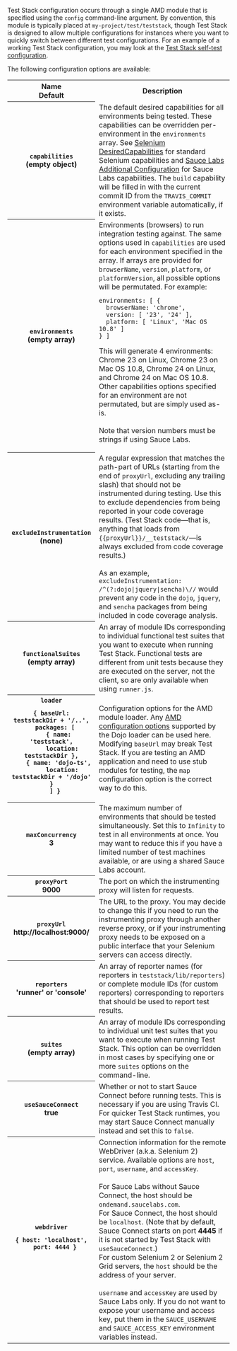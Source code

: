 Test Stack configuration occurs through a single AMD module that is specified using the `config` command-line argument. By convention, this module is typically placed at `my-project/test/teststack`, though Test Stack is designed to allow multiple configurations for instances where you want to quickly switch between different test configurations. For an example of a working Test Stack configuration, you may look at the [Test Stack self-test configuration](../blob/master/test/teststack.js).

The following configuration options are available:

<table>
<tr>
<th scope="col">Name<br>Default</th><th scope="col">Description</th>
</tr>

<tr>
<th scope="row"><code>capabilities</code><br>(empty object)</th>
<td>The default desired capabilities for all environments being tested. These capabilities can be overridden per-environment in the <code>environments</code> array. See <a href="https://code.google.com/p/selenium/wiki/DesiredCapabilities">Selenium DesiredCapabilities</a> for standard Selenium capabilities and <a href="https://saucelabs.com/docs/additional-config#desired-capabilities">Sauce Labs Additional Configuration</a> for Sauce Labs capabilities. The <code>build</code> capability will be filled in with the current commit ID from the <code>TRAVIS_COMMIT</code> environment variable automatically, if it exists.</td>
</tr>

<tr>
<th scope="row"><code>environments</code><br>(empty array)</th>
<td>Environments (browsers) to run integration testing against. The same options used in <code>capabilities</code> are used for each environment specified in the array. If arrays are provided for <code>browserName</code>, <code>version</code>, <code>platform</code>, or <code>platformVersion</code>, all possible options will be permutated. For example:

<pre><code>environments: [ {
  browserName: 'chrome',
  version: [ '23', '24' ],
  platform: [ 'Linux', 'Mac OS 10.8' ]
} ]</code></pre>

This will generate 4 environments: Chrome 23 on Linux, Chrome 23 on Mac OS 10.8, Chrome 24 on Linux, and Chrome 24 on Mac OS 10.8. Other capabilities options specified for an environment are not permutated, but are simply used as-is.<br>
<br>
Note that version numbers must be strings if using Sauce Labs.</td>
</tr>

<tr>
<th scope="row"><code>excludeInstrumentation</code><br>(none)</th>
<td>A regular expression that matches the path-part of URLs (starting from the end of <code>proxyUrl</code>, excluding any trailing slash) that should not be instrumented during testing. Use this to exclude dependencies from being reported in your code coverage results. (Test Stack code—that is, anything that loads from <code>{{proxyUrl}}/__teststack/</code>—is always excluded from code coverage results.)<br>
<br>As an example, <code>excludeInstrumentation: /^(?:dojo|jquery|sencha)\//</code> would prevent any code in the <code>dojo</code>, <code>jquery</code>, and <code>sencha</code> packages from being included in code coverage analysis.</td>
</tr>

<tr>
<th scope="row"><code>functionalSuites</code><br>(empty array)</th>
<td>An array of module IDs corresponding to individual functional test suites that you want to execute when running Test Stack. Functional tests are different from unit tests because they are executed on the server, not the client, so are only available when using <code>runner.js</code>.</td>
</tr>

<tr>
<th scope="row"><code>loader</code><br><pre><code>{ baseUrl: teststackDir + '/..',
  packages: [
    { name: 'teststack',
      location: teststackDir },
    { name: 'dojo-ts',
      location: teststackDir + '/dojo' }
  ] }</code></pre></th>
<td>Configuration options for the AMD module loader. Any <a href="https://github.com/amdjs/amdjs-api/wiki/Common-Config">AMD configuration options</a> supported by the Dojo loader can be used here. Modifying <code>baseUrl</code> may break Test Stack. If you are testing an AMD application and need to use stub modules for testing, the <code>map</code> configuration option is the correct way to do this.</td>
</tr>

<tr>
<th scope="row"><code>maxConcurrency</code><br>3</th>
<td>The maximum number of environments that should be tested simultaneously. Set this to <code>Infinity</code> to test in all environments at once. You may want to reduce this if you have a limited number of test machines available, or are using a shared Sauce Labs account.</td>
</tr>

<tr>
<th scope="row"><code>proxyPort</code><br>9000</th>
<td>The port on which the instrumenting proxy will listen for requests.</td>
</tr>

<tr>
<th scope="row"><code>proxyUrl</code><br>http://localhost:9000/</th>
<td>The URL to the proxy. You may decide to change this if you need to run the instrumenting proxy through another reverse proxy, or if your instrumenting proxy needs to be exposed on a public interface that your Selenium servers can access directly.</td>
</tr>

<tr>
<th scope="row"><code>reporters</code><br>'runner' or 'console'</th>
<td>An array of reporter names (for reporters in <code>teststack/lib/reporters</code>) or complete module IDs (for custom reporters) corresponding to reporters that should be used to report test results.</td>
</tr>

<tr>
<th scope="row"><code>suites</code><br>(empty array)</th>
<td>An array of module IDs corresponding to individual unit test suites that you want to execute when running Test Stack. This option can be overridden in most cases by specifying one or more <code>suites</code> options on the command-line.</td>
</tr>

<tr>
<th scope="row"><code>useSauceConnect</code><br>true</th>
<td>Whether or not to start Sauce Connect before running tests. This is necessary if you are using Travis CI. For quicker Test Stack runtimes, you may start Sauce Connect manually instead and set this to <code>false</code>.</td>
</tr>

<tr>
<th scope="row"><code>webdriver</code><br><pre><code>{ host: 'localhost',
  port: 4444 }</code></pre></th>
<td>Connection information for the remote WebDriver (a.k.a. Selenium 2) service. Available options are <code>host</code>, <code>port</code>, <code>username</code>, and <code>accessKey</code>.<br>
<br>
For Sauce Labs without Sauce Connect, the host should be <code>ondemand.saucelabs.com</code>.<br>
For Sauce Connect, the host should be <code>localhost</code>. (Note that by default, Sauce Connect starts on port <strong>4445</strong> if it is not started by Test Stack with <code>useSauceConnect</code>.)<br>
For custom Selenium 2 or Selenium 2 Grid servers, the <code>host</code> should be the address of your server.<br>
<br>
<code>username</code> and <code>accessKey</code> are used by Sauce Labs only. If you do not want to expose your username and access key, put them in the <code>SAUCE_USERNAME</code> and <code>SAUCE_ACCESS_KEY</code> environment variables instead.</td>
</tr>
</table>